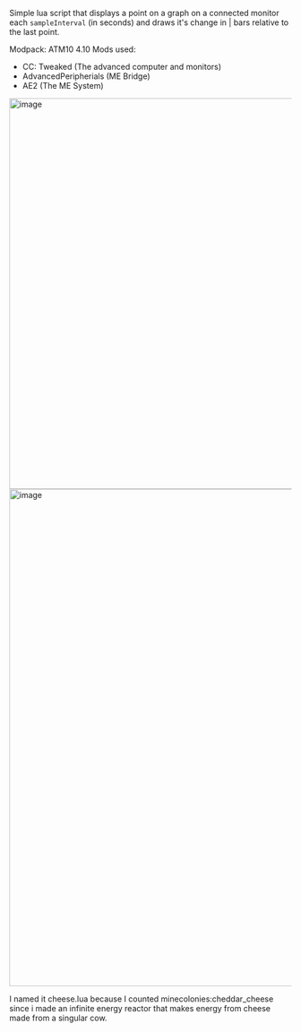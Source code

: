 Simple lua script that displays a point on a graph on a connected monitor each `sampleInterval` (in seconds) and draws it's change in | bars relative to the last point.

Modpack: ATM10 4.10
Mods used:
- CC: Tweaked (The advanced computer and monitors)
- AdvancedPeripherials (ME Bridge)
- AE2 (The ME System)

<img width="882" height="698" alt="image" src="https://github.com/user-attachments/assets/188a3f0f-21d2-451b-994b-93a32b483bbc" />
<img width="1418" height="888" alt="image" src="https://github.com/user-attachments/assets/82529930-171d-499d-88a4-0e0388220d0b" />


I named it cheese.lua because I counted minecolonies:cheddar_cheese since i made an infinite energy reactor that makes energy from cheese made from a singular cow.
